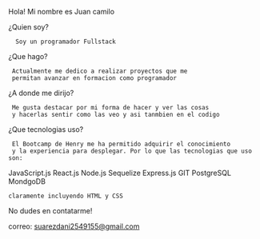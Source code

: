 

   Hola! Mi nombre es Juan camilo
   
   ¿Quien soy?
   
      Soy un programador Fullstack   
   
   ¿Que hago? 
   
     Actualmente me dedico a realizar proyectos que me 
     permitan avanzar en formacion como programador
     
  ¿A donde me dirijo?
  
     Me gusta destacar por mi forma de hacer y ver las cosas
     y hacerlas sentir como las veo y asi tanmbien en el codigo
     
  ¿Que tecnologias uso?
  
     El Bootcamp de Henry me ha permitido adquirir el conocimiento 
     y la experiencia para desplegar. Por lo que las tecnologias que uso son:
     
  JavaScript.js
  React.js
  Node.js
  Sequelize
  Express.js
  GIT
  PostgreSQL
  MondgoDB
  
    claramente incluyendo HTML y CSS
   
  No dudes en contatarme!
  
  correo: suarezdani2549155@gmail.com
 
